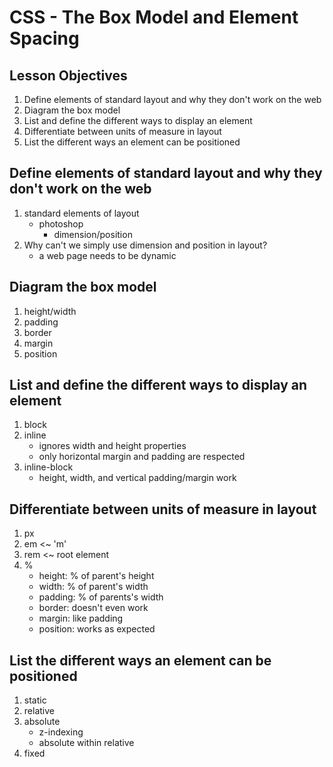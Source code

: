 # CSS - The Box Model and Element Spacing

## Lesson Objectives
1. Define elements of standard layout and why they don't work on the web
1. Diagram the box model
1. List and define the different ways to display an element
1. Differentiate between units of measure in layout
1. List the different ways an element can be positioned

## Define elements of standard layout and why they don't work on the web
1. standard elements of layout
	- photoshop
		- dimension/position
1. Why can't we simply use dimension and position in layout?
	- a web page needs to be dynamic

## Diagram the box model
1. height/width
1. padding
1. border
1. margin
1. position

## List and define the different ways to display an element
1. block
1. inline
	- ignores width and height properties
	- only horizontal margin and padding are respected
1. inline-block
	- height, width, and vertical padding/margin work

## Differentiate between units of measure in layout
1. px
1. em <~ 'm'
1. rem <~ root element
1. %
	- height: % of parent's height
	- width: % of parent's width
	- padding: % of parents's width
	- border: doesn't even work
	- margin: like padding
	- position: works as expected

## List the different ways an element can be positioned
1. static
1. relative
1. absolute
	- z-indexing
	- absolute within relative
1. fixed
